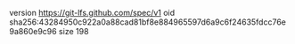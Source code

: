 version https://git-lfs.github.com/spec/v1
oid sha256:43284950c922a0a88cad81bf8e884965597d6a9c6f24635fdcc76e9a860e9c96
size 198
